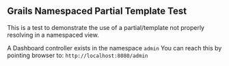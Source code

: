 ## Grails Namespaced Partial Template Test

This is a test to demonstrate the use of a partial/template not properly resolving in a namespaced view.

A Dashboard controller exists in the namespace `admin` You can reach this by pointing browser to: `http://localhost:8080/admin`

